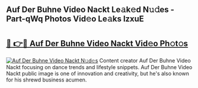 ## Auf Der Buhne Video Nackt Le𝚊k𝚎d N𝚞𝚍es - Part-qWq Photos Vid𝚎o Le𝚊ks lzxuE

# <h2><a href="http://fb4vzi.evod.top/?m=Auf+Der+Buhne+Video+Nackt">🔗 👉🔴 Auf Der Buhne Video Nackt Vid𝚎o Ph𝚘t𝚘s</a></h2>

[![Auf Der Buhne Video Nackt N𝚞d𝚎s](https://i.imgur.com/8V9OHl7.gif)](http://fb4vzi.evod.top/?m=Auf+Der+Buhne+Video+Nackt)
Content creator Auf Der Buhne Video Nackt focusing on dance trends and lifestyle snippets. Auf Der Buhne Video Nackt public image is one of innovation and creativity, but he's also known for his shrewd business acumen. 
